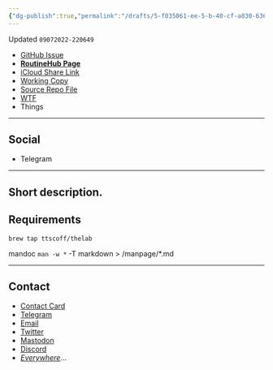 ```yaml
---
{"dg-publish":true,"permalink":"/drafts/5-f035061-ee-5-b-40-cf-a830-636-b0-e9-faf-07-2/","dgHomeLink":true,"dgPassFrontmatter":false}
---
```


Updated `09072022-220649`

- [GitHub Issue](https://github.com/extratone/i/issues/)
- [**RoutineHub Page**](https://routinehub.co/shortcut/)
- [iCloud Share Link]()
- [Working Copy](working-copy://open?repo=i&path=shortcuts&mode=content)
- [Source Repo File](https://github.com/extratone/i/blob/main/shortcuts/.shortcut)
- [WTF](https://davidblue.wtf/drafts/5F035061-EE5B-40CF-A830-636B0E9FAF07.html)
- Things

---

## Social

- Telegram

---

## Short description.

## Requirements

`brew tap ttscoff/thelab`

mandoc `man -w *` -T markdown > /manpage/*.md

---

## Contact

- [Contact Card](https://davidblue.wtf/db.vcf)
- [Telegram](https://t.me/extratone)
- [Email](mailto:davidblue@extratone.com) 
- [Twitter](https://twitter.com/NeoYokel)
- [Mastodon](https://mastodon.social/@DavidBlue)
- [Discord](https://discord.gg/0b9KQUKP858b0iZF)
- [*Everywhere*](https://raindrop.io/davidblue/social-directory-21059174)...